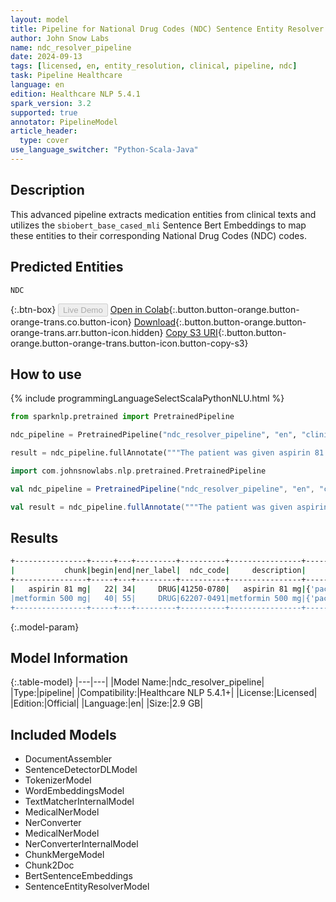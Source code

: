 ```yaml
---
layout: model
title: Pipeline for National Drug Codes (NDC) Sentence Entity Resolver
author: John Snow Labs
name: ndc_resolver_pipeline
date: 2024-09-13
tags: [licensed, en, entity_resolution, clinical, pipeline, ndc]
task: Pipeline Healthcare
language: en
edition: Healthcare NLP 5.4.1
spark_version: 3.2
supported: true
annotator: PipelineModel
article_header:
  type: cover
use_language_switcher: "Python-Scala-Java"
---
```


## Description

This advanced pipeline extracts medication entities from clinical texts and utilizes the `sbiobert_base_cased_mli` Sentence Bert Embeddings to map these entities to their corresponding National Drug Codes (NDC) codes.

## Predicted Entities

`NDC` 

{:.btn-box}
<button class="button button-orange" disabled>Live Demo</button>
[Open in Colab](https://colab.research.google.com/github/JohnSnowLabs/spark-nlp-workshop/blob/master/healthcare-nlp/07.0.Pretrained_Clinical_Pipelines.ipynb){:.button.button-orange.button-orange-trans.co.button-icon}
[Download](https://s3.amazonaws.com/auxdata.johnsnowlabs.com/clinical/models/ndc_resolver_pipeline_en_5.4.1_3.2_1726259541039.zip){:.button.button-orange.button-orange-trans.arr.button-icon.hidden}
[Copy S3 URI](s3://auxdata.johnsnowlabs.com/clinical/models/ndc_resolver_pipeline_en_5.4.1_3.2_1726259541039.zip){:.button.button-orange.button-orange-trans.button-icon.button-copy-s3}

## How to use



<div class="tabs-box" markdown="1">
{% include programmingLanguageSelectScalaPythonNLU.html %}
  
```python
from sparknlp.pretrained import PretrainedPipeline

ndc_pipeline = PretrainedPipeline("ndc_resolver_pipeline", "en", "clinical/models")

result = ndc_pipeline.fullAnnotate("""The patient was given aspirin 81 mg and metformin 500 mg""")
```
```scala
import com.johnsnowlabs.nlp.pretrained.PretrainedPipeline

val ndc_pipeline = PretrainedPipeline("ndc_resolver_pipeline", "en", "clinical/models")

val result = ndc_pipeline.fullAnnotate("""The patient was given aspirin 81 mg and metformin 500 mg""")
```
</div>

## Results

```bash
+----------------+-----+---+---------+----------+----------------+------------------------------------------------------------+
|           chunk|begin|end|ner_label|  ndc_code|     description|                                                  aux_labels|
+----------------+-----+---+---------+----------+----------------+------------------------------------------------------------+
|   aspirin 81 mg|   22| 34|     DRUG|41250-0780|   aspirin 81 mg|{'packages': "['1 BOTTLE, PLASTIC in 1 PACKAGE (41250-780...|
|metformin 500 mg|   40| 55|     DRUG|62207-0491|metformin 500 mg|{'packages': "['5000 TABLET in 1 POUCH (62207-491-31)', '...|
+----------------+-----+---+---------+----------+----------------+------------------------------------------------------------+
```

{:.model-param}
## Model Information

{:.table-model}
|---|---|
|Model Name:|ndc_resolver_pipeline|
|Type:|pipeline|
|Compatibility:|Healthcare NLP 5.4.1+|
|License:|Licensed|
|Edition:|Official|
|Language:|en|
|Size:|2.9 GB|

## Included Models

- DocumentAssembler
- SentenceDetectorDLModel
- TokenizerModel
- WordEmbeddingsModel
- TextMatcherInternalModel
- MedicalNerModel
- NerConverter
- MedicalNerModel
- NerConverterInternalModel
- ChunkMergeModel
- Chunk2Doc
- BertSentenceEmbeddings
- SentenceEntityResolverModel
